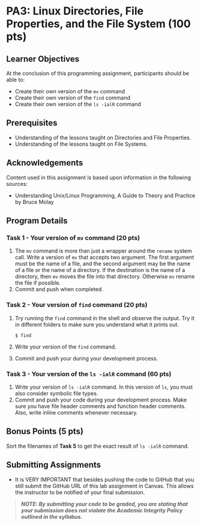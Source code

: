 # PA3: Linux Directories, File Properties, and the File System (100 pts)

## Learner Objectives
At the conclusion of this programming assignment, participants should be able to:
* Create their own version of the `mv` command
* Create their own version of the `find` command
* Create their own version of the `ls -ialR` command

## Prerequisites
* Understanding of the lessons taught on Directories and File Properties.
* Understanding of the lessons taught on File Systems.

## Acknowledgements
Content used in this assignment is based upon information in the following sources:
* Understanding Unix/Linux Programming, A Guide to Theory and Practice by Bruce Molay

## Program Details

### Task 1 - Your version of `mv` command (20 pts)
1. The `mv` command is more than just a wrapper around the `rename` system call. Write a version of `mv` that accepts two argument. The first argument must be the name of a file, and the second argument may be the name of a file or the name of a directory. If the destination is the name of a directory, then `mv` moves the file into that directory. Otherwise `mv` rename the file if possible.
2. Commit and push when completed.

### Task 2 - Your version of `find` command (20 pts)
1. Try running the `find` command in the shell and observe the output. Try it in different folders to make sure you understand what it prints out.

   ```$ find```
   
2. Write your version of the `find` command.
3. Commit and push your during your development process.

### Task 3 - Your version of the `ls -ialR` command (60 pts)
1. Write your version of `ls -ialR` command. In this version of `ls`, you must also consider symbolic file types.
2. Commit and push your code during your development process. Make sure you have file header comments and function header comments. Also, write inline comments whenever necessary.

## Bonus Points (5 pts)
Sort the filenames of **Task 5** to get the exact result of `ls -ialR` command.

## Submitting Assignments
* It is VERY IMPORTANT that besides pushing the code to GitHub that you still submit the GitHub URL of this lab assignment in Canvas. This allows the instructor to be notified of your final submission.

> **_NOTE: By submitting your code to be graded, you are stating that your submission does not violate the Academic Integrity Policy outlined in the syllabus._**
